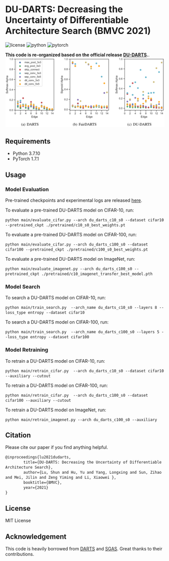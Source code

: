 # DU-DARTS: Decreasing the Uncertainty of Differentiable Architecture Search (BMVC 2021)
![license](https://img.shields.io/badge/License-MIT-brightgreen)
![python](https://img.shields.io/badge/Python-3.7-blue)
![pytorch](https://img.shields.io/badge/PyTorch-1.7-orange)

**This code is re-organized based on the official release [DU-DARTS](https://github.com/ShunLu91/DU-DARTS).**. 
![du-darts](figure/du-darts_arch_params.png)

## Requirements
* Python 3.7.10
* PyTorch 1.7.1


## Usage

### Model Evaluation
Pre-trained checkpoints and experimental logs are released [here](https://drive.google.com/drive/folders/1Re7b5wEcPP1GeRqL7Zh28LhsV2OKyfbM?usp=sharing).

To evaluate a pre-trained DU-DARTS model on CIFAR-10, run:
```shell
python main/evaluate_cifar.py --arch du_darts_c10_s0 --dataset cifar10 --pretrained_ckpt ./pretrained/c10_s0_best_weights.pt
```

To evaluate a pre-trained DU-DARTS model on CIFAR-100, run:
```shell
python main/evaluate_cifar.py --arch du_darts_c100_s0 --dataset cifar100 --pretrained_ckpt ./pretrained/c100_s0_best_weights.pt
```

To evaluate a pre-trained DU-DARTS model on ImageNet, run:
```shell
python main/evaluate_imagenet.py --arch du_darts_c100_s0 --pretrained_ckpt ./pretrained/c10_imagenet_transfer_best_model.pth
```

### Model Search
To search a DU-DARTS model on CIFAR-10, run:
```shell
python main/train_search.py  --arch_name du_darts_c10_s0 --layers 8 --loss_type entropy --dataset cifar10
```

To search a DU-DARTS model on CIFAR-100, run:
```shell
python main/train_search.py  --arch_name du_darts_c100_s0 --layers 5 --loss_type entropy --dataset cifar100
```

### Model Retraining
To retrain a DU-DARTS model on CIFAR-10, run:
```shell
python main/retrain_cifar.py  --arch du_darts_c10_s0 --dataset cifar10 --auxiliary --cutout
```

To retrain a DU-DARTS model on CIFAR-100, run:
```shell
python main/retrain_cifar.py  --arch du_darts_c100_s0 --dataset cifar100 --auxiliary --cutout
```

To retrain a DU-DARTS model on ImageNet, run:
```shell
python main/retrain_imagenet.py --arch du_darts_c100_s0 --auxiliary
```

## Citation
Please cite our paper if you find anything helpful.
```
@inproceedings{lu2021dudarts,
        title={DU-DARTS: Decreasing the Uncertainty of Differentiable Architecture Search},
        author={Lu, Shun and Hu, Yu and Yang, Longxing and Sun, Zihao and Mei, Jilin and Zeng Yiming and Li, Xiaowei },
        booktitle={BMVC},
        year={2021}
}
```


## License
MIT License

## Acknowledgement
This code is heavily borrowed from [DARTS](https://github.com/quark0/darts) and [SGAS](https://github.com/lightaime/sgas). Great thanks to their contributions.
